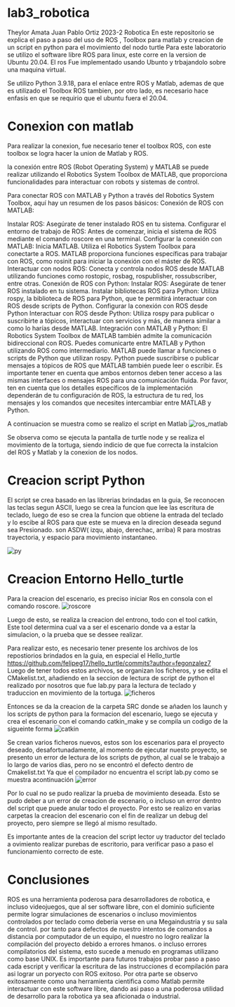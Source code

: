 # lab3_robotica
Theylor Amata
Juan Pablo Ortiz
2023-2 Robotica
En este repositorio se explica el paso a paso del uso de ROS , Toolbox para matlab y creacion de un script en python para el movimiento del nodo turtle
Para este laboratorio se utilizo el software libre ROS para linux, este corre en la version de Ubuntu 20.04.
El ros Fue implementado usando Ubunto y trbajandolo sobre una maquina virtual.

Se utilizo Python 3.9.18, para el enlace entre ROS y Matlab, ademas de que es utilizado el Toolbox ROS tambien, por otro lado, es necesario hace enfasis en que se requirio que el ubuntu fuera el 20.04.

# Conexion con matlab

Para realizar la conexion, fue necesario tener el toolbox ROS, con este toolbox se logra hacer la union de Matlab y ROS.

la conexión entre ROS (Robot Operating System) y MATLAB se puede realizar utilizando el Robotics System Toolbox de MATLAB, que proporciona funcionalidades para interactuar con robots y sistemas de control.

Para conectar ROS con MATLAB y Python a través del Robotics System Toolbox, aquí hay un resumen de los pasos básicos:
Conexión de ROS con MATLAB:

Instalar ROS: Asegúrate de tener instalado ROS en tu sistema.
Configurar el entorno de trabajo de ROS: Antes de comenzar, inicia el sistema de ROS mediante el comando roscore en una terminal.
Configurar la conexión con MATLAB:
Inicia MATLAB.
Utiliza el Robotics System Toolbox para conectarte a ROS. MATLAB proporciona funciones específicas para trabajar con ROS, como rosinit para iniciar la conexión con el máster de ROS.
Interactuar con nodos ROS: Conecta y controla nodos ROS desde MATLAB utilizando funciones como rostopic, rosbag, rospublisher, rossubscriber, entre otras.
Conexión de ROS con Python:
Instalar ROS: Asegúrate de tener ROS instalado en tu sistema.
Instalar bibliotecas ROS para Python: Utiliza rospy, la biblioteca de ROS para Python, que te permitirá interactuar con ROS desde scripts de Python.
Configurar la conexión con ROS desde Python
Interactuar con ROS desde Python: Utiliza rospy para publicar o suscribirte a tópicos, interactuar con servicios y más, de manera similar a como lo harías desde MATLAB.
Integración con MATLAB y Python:
El Robotics System Toolbox de MATLAB también admite la comunicación bidireccional con ROS. Puedes comunicarte entre MATLAB y Python utilizando ROS como intermediario.
MATLAB puede llamar a funciones o scripts de Python que utilizan rospy.
Python puede suscribirse o publicar mensajes a tópicos de ROS que MATLAB también puede leer o escribir.
Es importante tener en cuenta que ambos entornos deben tener acceso a las mismas interfaces o mensajes ROS para una comunicación fluida.
Por favor, ten en cuenta que los detalles específicos de la implementación dependerán de tu configuración de ROS, la estructura de tu red, los mensajes y los comandos que necesites intercambiar entre MATLAB y Python.

A continuacion se muestra como se realizo el script en Matlab
![ros_matlab](https://github.com/JuanPabloOrt/lab3_robotica/assets/144562439/1df41383-c720-4144-86c8-169c9b65fabb)


Se observa como se ejecuta la pantalla de turtle node y se realiza el movimiento de la tortuga, siendo indicio de que fue correcta la instalcion del ROS y Matlab y la conexion de los nodos.

# Creacion script Python



El script se crea basado en las librerias brindadas en la guia, Se reconocen las teclas segun ASCII, luego se crea la funcion que lee las escritura de teclado, luego de eso se crea la funcion que obtiene la entrada del teclado y lo escibe al ROS para que este se mueva en la direcion deseada segund sea Presionado. son ASDW( izqu, abajo, derechac, arriba) R para mostras trayectoria, y espacio para movimiento instantaneo.

![py](https://github.com/JuanPabloOrt/lab3_robotica/assets/144562439/5e409677-205a-45a0-8360-95faaafce9d0)


# Creacion Entorno Hello_turtle

Para la creacion del escenario, es preciso iniciar Ros en consola con el comando roscore.
![roscore](https://github.com/JuanPabloOrt/lab3_robotica/assets/144562439/e2496db4-d23f-4c0f-8467-af5925b0705f)

Luego de esto, se realiza la creacion del entrono, todo con el tool catkin, Este tool determina cual va a ser el escenario donde va a estar la simulacion, o la prueba que se dessee realizar.

Para realizar esto, es necesario tener presente los archivos de los repostiorios brindados en la guia, en especial el Hello_turtle https://github.com/felipeg17/hello_turtle/commits?author=fegonzalez7
Luego de tener todos estos archivos, se organizan los ficheros, y se edita el CMakelist.txt, añadiendo en la seccion de lectura de script de python el realizado por nosotros que fue lab.py para la lectura de teclado y traduccion en movimiento de la tortuga. 
![ficheros](https://github.com/JuanPabloOrt/lab3_robotica/assets/144562439/d09d72e3-f4a9-4795-9306-c6816f97f23e)


Entonces se da la creacion de la carpeta SRC donde se añaden los launch y los scripts de python para la formacion del escenario, luego se  ejecuta y crea el escenario con el comando catkin_make y se compila un codigo de la sigueinte forma
![catkin](https://github.com/JuanPabloOrt/lab3_robotica/assets/144562439/b49c3181-da0f-4673-b9ba-8bee279e327f)

Se crean varios ficheros nuevos, estos son los escenarios para el proyecto deseado, desafortunadamente, al momento de ejecutar nuesto proyecto, se presento un error de lectura de los scripts de python, al cual se le trabajo a lo largo de varios dias, pero no se encontró el defecto dentro de Cmakelist.txt  Ya que el compilador no encuentra el script lab.py como se muestra acontinuación
![error](https://github.com/JuanPabloOrt/lab3_robotica/assets/144562439/7d5d8d0c-e7b7-4f3e-9396-3b65b7d00312)

Por lo cual no se pudo realizar la prueba de movimiento deseada. Esto se pudo deber a un error de creacion de escenario, o incluso un error dentro del script que puede anular todo el proyecto. Por esto se realizo en varias carpetas la creacion del escenario con el fin de realizar un debug del proyecto, pero siempre se llegó al mismo resultado. 

Es importante antes de la creacion del script lector uy traductor del teclado a ovimiento realizar purebas de escritorio, para verificar paso a paso el funcionamiento correcto de este.

# Conclusiones

ROS es una herramienta poderosa para desarrolladores de robotica, e incluso videojuegos, que al ser software libre, con el dominio suficiente permite lograr simulaciones de escenarios o incluso movimientos controlados por teclado como deberia verse en una Megaindustria y su sala de control. por tanto para defectos de nuestro intentos de comandos a distancia por computador de un equipo, el nuestro no logro realizar la compilación del proyecto debido a errores hmanos. o incluso errores compilatorios del sistema, esto sucede a menudo en programas utilizano como base UNIX. Es importante para futuros trabajos probar paso a paso cada escript y verificar la escritura de las instrucciones d ecompilación para asi lograr un poryecto con ROS exitoso. Por otra parte se observo exitosamente como una herramienta cientifica como Matlab permite interactuar con este software libre, dando asi paso a una poderosa utilidad de desarrollo para la robotica ya sea aficionada o industrial.
